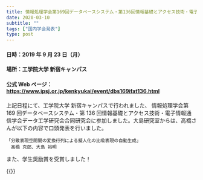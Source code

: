 ```yaml
---
title: 情報処理学会第169回データベースシステム・第136回情報基礎とアクセス技術・電子情報通信学会データ工学研究会合同研究会 参加報告
date: 2020-03-10
subtitle: ""
tags: ["国内学会発表"]
type: post
---
```


<!--more-->

#### 日時：2019 年 9 月 23 日（月）

#### 場所：工学院大学 新宿キャンパス

#### 公式 Web ページ：https://www.ipsj.or.jp/kenkyukai/event/dbs169ifat136.html

上記日程にて、工学院大学 新宿キャンパスで行われました、 情報処理学会第 169 回データベースシステム・第 136 回情報基礎とアクセス技術・電子情報通信学会データ工学研究会合同研究会に参加しました。大島研究室からは、高橋さんが以下の内容で口頭発表を行いました。

```
「分散表現空間間の変換行列による擬人化の比喩表現の自動生成」
　高橋 克郎、大島 裕明
```

また、学生奨励賞を受賞しました！

{{<gallery >}}
